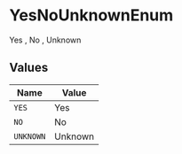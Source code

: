 # YesNoUnknownEnum

Yes , No , Unknown


## Values

| Name      | Value     |
| --------- | --------- |
| `YES`     | Yes       |
| `NO`      | No        |
| `UNKNOWN` | Unknown   |